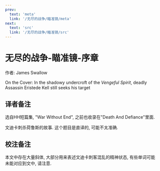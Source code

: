 ```yaml
---
prev:
  text: 'meta'
  link: '/无尽的战争/瞄准镜/meta'
next:
  text: 'src'
  link: '/无尽的战争/瞄准镜/src'
---
```


# 无尽的战争-瞄准镜-序章

作者: James Swallow

On the Cover: In the shadowy undercroft of the *Vengeful Spirit*, deadly Assassin Eristede Kell still seeks his target

## 译者备注

选自HH短篇集, "War Without End", 之前也收录在"Death And Defiance"里面.

文迪卡刺杀荷鲁斯的故事. 这个题目是直译的, 可能不太准确.

## 校注备注

本文中存在大量斜体, 大部分用来表述文迪卡刺客混乱的精神状态, 有些单词可能未能对应到文中, 请注意.
